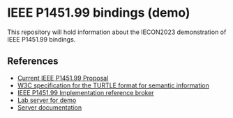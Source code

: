 IEEE P1451.99 bindings (demo)
===============================

This repository will hold information about the IECON2023 demonstration of IEEE P1451.99 bindings.

References
-------------

* [Current IEEE P1451.99 Proposal](https://gitlab.com/IEEE-SA/XMPPI/IoT)
* [W3C specification for the TURTLE format for semantic information](https://www.w3.org/TeamSubmission/turtle/#sec-collections)
* [IEEE P1451.99 Implementation reference broker](https://cybercity.online/)
* [Lab server for demo](https://lab.tagroot.io/)
* [Server documentation](https://lab.tagroot.io/Documentation/Index.md)
